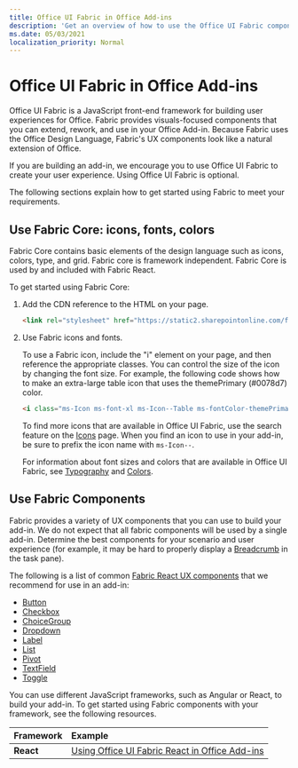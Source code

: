 ```yaml
---
title: Office UI Fabric in Office Add-ins 
description: 'Get an overview of how to use the Office UI Fabric components in Office Add-ins.'
ms.date: 05/03/2021
localization_priority: Normal
---
```


# Office UI Fabric in Office Add-ins

Office UI Fabric is a JavaScript front-end framework for building user experiences for Office. Fabric provides visuals-focused components that you can extend, rework, and use in your Office Add-in. Because Fabric uses the Office Design Language, Fabric's UX components look like a natural extension of Office.

If you are building an add-in, we encourage you to use Office UI Fabric to create your user experience. Using Office UI Fabric is optional.

The following sections explain how to get started using Fabric to meet your requirements.

## Use Fabric Core: icons, fonts, colors

Fabric Core contains basic elements of the design language such as icons, colors, type, and grid. Fabric core is framework independent. Fabric Core is used by and included with Fabric React.

To get started using Fabric Core:

1. Add the CDN reference to the HTML on your page.  

    ```html
    <link rel="stylesheet" href="https://static2.sharepointonline.com/files/fabric/office-ui-fabric-core/9.6.1/css/fabric.min.css">
    ```

2. Use Fabric icons and fonts.

    To use a Fabric icon, include the "i" element on your page, and then reference the appropriate classes. You can control the size of the icon by changing the font size. For example, the following code shows how to make an extra-large table icon that uses the themePrimary (#0078d7) color.

    ```html
    <i class="ms-Icon ms-font-xl ms-Icon--Table ms-fontColor-themePrimary"></i>
    ```

    To find more icons that are available in Office UI Fabric, use the search feature on the [Icons](https://developer.microsoft.com/fabric#/styles/icons) page. When you find an icon to use in your add-in, be sure to prefix the icon name with `ms-Icon--`.

    For information about font sizes and colors that are available in Office UI Fabric, see [Typography](https://developer.microsoft.com/fabric#/styles/typography) and [Colors](https://developer.microsoft.com/fabric#/styles/colors).

## Use Fabric Components

Fabric provides a variety of UX components that you can use to build your add-in. We do not expect that all fabric components will be used by a single add-in. Determine the best components for your scenario and user experience (for example, it may be hard to properly display a [Breadcrumb](https://developer.microsoft.com/fabric#/components/breadcrumb) in the task pane).

The following is a list of common [Fabric React UX components](https://developer.microsoft.com/fluentui#/controls/web) that we recommend for use in an add-in:

- [Button](https://developer.microsoft.com/fabric#/components/button)
- [Checkbox](https://developer.microsoft.com/fabric#/components/checkbox)
- [ChoiceGroup](https://developer.microsoft.com/fabric#/components/choicegroup)
- [Dropdown](https://developer.microsoft.com/fabric#/components/dropdown)
- [Label](https://developer.microsoft.com/fabric#/components/label)
- [List](https://developer.microsoft.com/fabric#/components/list)
- [Pivot](https://developer.microsoft.com/fabric#/components/pivot)
- [TextField](https://developer.microsoft.com/fabric#/components/textfield)
- [Toggle](https://developer.microsoft.com/fabric#/components/toggle)

You can use different JavaScript frameworks, such as Angular or React, to build your add-in. To get started using Fabric components with your framework, see the following resources.

|**Framework**|**Example**|
|:------------|:----------|
|**React**|[Using Office UI Fabric React in Office Add-ins](using-office-ui-fabric-react.md )|
